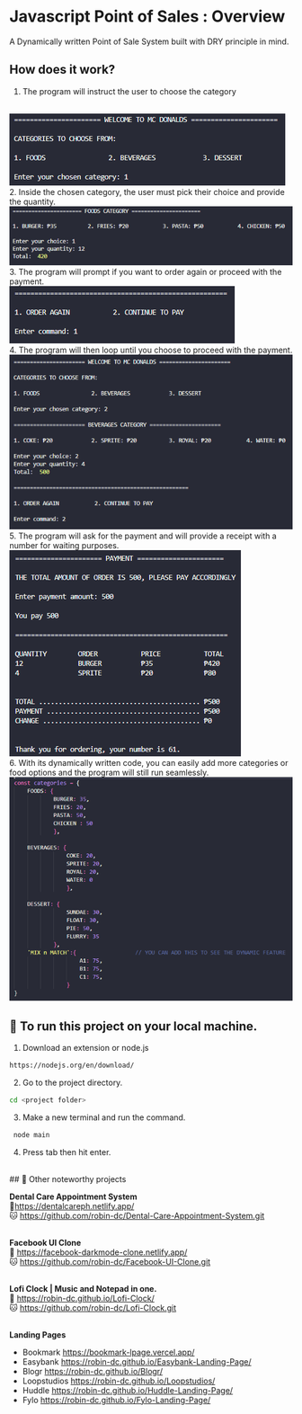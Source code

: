# Javascript Point of Sales : Overview
A Dynamically written Point of Sale System built with DRY principle in mind.
<br>
## How does it work?

1. The program will instruct the user to choose the category
<br>
<img src='https://github.com/robin-dc/Javascript-POS-System/blob/main/images/pos_Step1.png'>
<br>
2. Inside the chosen category, the user must pick their choice and provide the quantity.
<br>
<img src='https://github.com/robin-dc/Javascript-POS-System/blob/main/images/pos_Step2.png'>
<br>
3. The program will prompt if you want to order again or proceed with the payment.
<br>
<img src='https://github.com/robin-dc/Javascript-POS-System/blob/main/images/pos_Step3.png'>
<br>
4. The program will then loop until you choose to proceed with the payment.
<br>
<img src='https://github.com/robin-dc/Javascript-POS-System/blob/main/images/pos_Step4.png'>
<br>
5. The program will ask for the payment and will provide a receipt with a number for waiting purposes.
<br>
<img src='https://github.com/robin-dc/Javascript-POS-System/blob/main/images/pos_Step5.png'>
<br>
6. With its dynamically written code, you can easily add more categories or food options and the program will still run seamlessly.
 <br>
<img src='https://github.com/robin-dc/Javascript-POS-System/blob/main/images/pos_Step6.png'>
<br>

## 🚀 To run this project on your local machine.

1. Download an extension or node.js
```sh
https://nodejs.org/en/download/
```
2. Go to the project directory.
```sh
cd <project folder>
```
3. Make a new terminal and run the command.
```sh
 node main
 ```
4. Press tab then hit enter.

<br>
## 📝 Other noteworthy projects

<strong>Dental Care Appointment System</strong><br>
🔗https://dentalcareph.netlify.app/ <br>
🐱 https://github.com/robin-dc/Dental-Care-Appointment-System.git<br><br>

<strong>Facebook UI Clone</strong><br>
🔗 https://facebook-darkmode-clone.netlify.app/<br>
🐱 https://github.com/robin-dc/Facebook-UI-Clone.git<br><br>

<strong>Lofi Clock | Music and Notepad in one.</strong><br>
🔗 https://robin-dc.github.io/Lofi-Clock/<br>
🐱 https://github.com/robin-dc/Lofi-Clock.git<br><br>

<strong>Landing Pages</strong><br>
- Bookmark https://bookmark-lpage.vercel.app/ <br>
- Easybank https://robin-dc.github.io/Easybank-Landing-Page/ <br>
- Blogr https://robin-dc.github.io/Blogr/ <br>
- Loopstudios https://robin-dc.github.io/Loopstudios/ <br>
- Huddle https://robin-dc.github.io/Huddle-Landing-Page/ <br>
- Fylo https://robin-dc.github.io/Fylo-Landing-Page/ <br>

